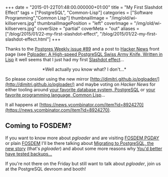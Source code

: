 +++
date = "2015-01-22T01:48:00.000000+01:00"
title = "My First Slashdot Effect"
tags = ["PostgreSQL", "Common-Lisp"]
categories = ["Software Programming","Common Lisp"]
thumbnailImage = "/img/old/wi-killservers.jpg"
thumbnailImagePosition = "left"
coverImage = "/img/old/wi-killservers.jpg"
coverSize = "partial"
coverMeta = "out"
aliases = ["/blog/2015/01/22-my-first-slashdot-effect",
           "/blog/2015/01/22-my-first-slashdot-effect.html"]
+++

Thanks to the 
[Postgres Weekly issue #89](http://postgresweekly.com/issues/89) and a post to 
[Hacker News](https://news.ycombinator.com/news) front page
(see 
[Pgloader: A High-speed PostgreSQL Swiss Army Knife, Written in Lisp](https://news.ycombinator.com/item?id=8924270) it
well seems that I just had my first 
[Slashdot effect](http://en.wikipedia.org/wiki/Slashdot_effect)...

<center>*Well actually you know what? I don't...*</center>

So please consider using the new mirror 
[http://dimitri.github.io/pgloader/](http://dimitri.github.io/pgloader/)
and maybe voting on 
*Hacker News* for either tooling around
[your favorite database system, PostgreSQL](http://postgresql.org) or
[your favorite programming language, Common Lisp](http://www.gigamonkeys.com/book/introduction-why-lisp.html)...

It all happens at 
[https://news.ycombinator.com/item?id=8924270](https://news.ycombinator.com/item?id=8924270).


## Coming to FOSDEM?

If you want to know more about 
*pgloader* and are visiting 
[FOSDEM PGDAY](http://fosdem2015.pgconf.eu/) or
plain 
[FOSDEM](https://fosdem.org/2015/) I'll be there talking about
[Migrating to PostgreSQL, the new story](http://www.postgresql.eu/events/schedule/fosdem2015/session/827-migrating-to-postgresql-the-new-story/) (that's 
*pgloader*) and about some more
reasons why 
[You'd better have tested backups...](https://fosdem.org/2015/schedule/event/youd_better_have_tested_backups/)

If you're not there on the Friday but still want to talk about 
*pgloader*,
join us at the PostgreSQL devroom and booth!
